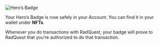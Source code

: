 ![Hero’s Badge](/quests-images/key/3-KeyImage_HeroBadgeSuccess.webp)

Your Hero’s Badge is now safely in your Account. You can find it in your wallet under **NFTs**.

Whenever you do transactions with RadQuest, your badge will prove to RadQuest that you’re authorized to do that transaction.
